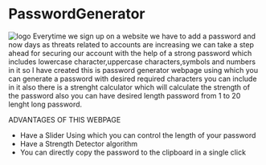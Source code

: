 # PasswordGenerator
![logo]()
Everytime we sign up on a website we have to add a password and now days as threats related to accounts are increasing we can take a step ahead for securing our account with the help of a strong password which includes lowercase character,uppercase characters,symbols and numbers in it so I have created this is password generator webpage using which you can generate a password with desired required characters you can include in it also there is a strenght calculator which will calculate the strength of the password also you can have desired length password from 1 to 20 lenght long password. 

ADVANTAGES OF THIS WEBPAGE
<ul>
  <li>Have a Slider Using which you can control the length of your password</li>
  <li>Have a Strength Detector algorithm</li>
  <li>You can directly copy the password to the clipboard in a single click</li>
</ul>
